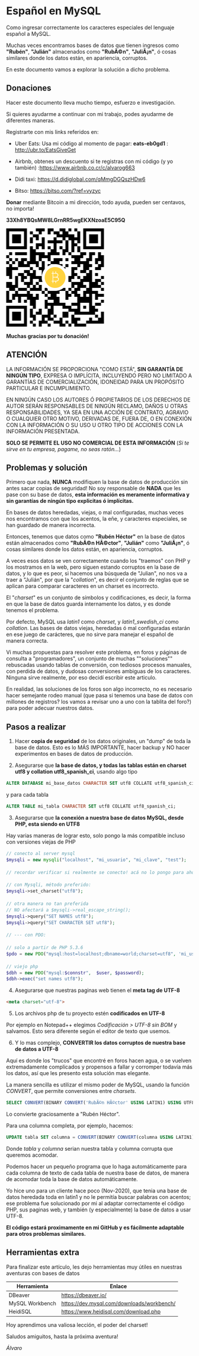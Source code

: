 # Español en MySQL

Como ingresar correctamente los caracteres especiales del lenguaje español a MySQL.

Muchas veces encontramos bases de datos que tienen ingresos como **"Rubén"**, **"Julián"** almacenados como **"RubÃ©n"**, **"JuliÃ¡n"**, ó cosas similares donde los datos están, en apariencia, corruptos.

En este documento vamos a explorar la solución a dicho problema.

## Donaciones

Hacer este documento lleva mucho tiempo, esfuerzo e investigación.

Si quieres ayudarme a continuar con mi trabajo, podes ayudarme de diferentes maneras.

Registrarte con mis links referidos en:

* Uber Eats: Usa mi código al momento de pagar: **eats-eb0gd1** : http://ubr.to/EatsGiveGet

* Airbnb, obtenes un descuento si te registras con mi código (y yo también) :https://www.airbnb.co.cr/c/alvarog663

* Didi taxi: https://d.didiglobal.com/qMmgDGQszHDw6

* Bitso: https://bitso.com/?ref=vyzyc

**Donar** mediante Bitcoin a mi dirección, todo ayuda, pueden ser centavos, no importa!

**33Xh8YBQsMW8LGrnRR5wgEKXNzoaE5C95Q**

![Wallet 33Xh8YBQsMW8LGrnRR5wgEKXNzoaE5C95Q](btc/wallet.png)

**Muchas gracias por tu donación!**

## ATENCIÓN

LA INFORMACIÓN SE PROPORCIONA "COMO ESTÁ", **SIN GARANTÍA DE NINGÚN TIPO**, EXPRESA O IMPLÍCITA, INCLUYENDO PERO NO LIMITADO A GARANTÍAS DE COMERCIALIZACIÓN, IDONEIDAD PARA UN PROPÓSITO PARTICULAR E INCUMPLIMIENTO.

EN NINGÚN CASO LOS AUTORES Ó PROPIETARIOS DE LOS DERECHOS DE AUTOR SERÁN RESPONSABLES DE NINGÚN RECLAMO, DAÑOS U OTRAS RESPONSABILIDADES, YA SEA EN UNA ACCIÓN DE CONTRATO, AGRAVIO O CUALQUIER OTRO MOTIVO, DERIVADAS DE, FUERA DE, O EN CONEXIÓN CON LA INFORMACIÓN O SU USO U OTRO TIPO DE ACCIONES CON LA INFORMACIÓN PRESENTADA.

**SOLO SE PERMITE EL USO NO COMERCIAL DE ESTA INFORMACIÓN** (*Si te sirve en tu empresa, pagame, no seas ratón...*)

## Problemas y solución

Primero que nada, **NUNCA** modifiquen la base de datos de producción sin antes sacar copias de seguridad! No soy responsable de **NADA** que les pase con su base de datos, **esta información es meramente informativa y sin garantías de ningún tipo explicitas ó implícitas.**

En bases de datos heredadas, viejas, o mal configuradas, muchas veces nos encontramos con que los acentos, la eñe, y caracteres especiales, se han guardado de manera incorrecta.

Entonces, tenemos que datos como **"Rubén Héctor"** en la base de datos están almacenados como **"RubÃ©n HÃ©ctor"**, **"Julián"** como **"JuliÃ¡n"**, ó cosas similares donde los datos están, en apariencia, corruptos.

A veces esos datos se ven correctamente cuando los "traemos" con PHP y los mostramos en la web, pero siguen estando corruptos en la base de datos, y lo que es peor, si hacemos una búsqueda de "Julian", no nos va a traer a "Julián", por que la "*collation*", es decir el conjunto de reglas que se aplican para comparar caracteres en un charset es incorrecto.

El "*charset*" es un conjunto de símbolos y codificaciones, es decir, la forma en que la base de datos guarda internamente los datos, y es donde tenemos el problema.

Por defecto, MySQL usa *latin1* como *charset*, y  *latin1_swedish_ci* como *collation*. Las bases de datos viejas, heredadas ó mal configuradas estarán en ese juego de carácteres, que no sirve para manejar el español de manera correcta.

Vi muchas propuestas para resolver este problema, en foros y páginas de consulta a "programadores", un conjunto de muchas ""soluciones"" rebuscadas usando tablas de conversión, con tediosos procesos manuales, con perdida de datos, y dudosas conversiones ambiguas de los caracteres. Ninguna sirve realmente, por eso decidí escribir este articulo.

En realidad, las soluciones de los foros son algo incorrecto, no es necesario hacer semejante rodeo manual (que pasa si tenemos una base de datos con millones de registros? los vamos a revisar uno a uno con la tablita del foro?) para poder adecuar nuestros datos.

## Pasos a realizar

1. Hacer **copia de seguridad** de los datos originales, un "dump" de toda la base de datos. Esto es lo MÁS IMPORTANTE, hacer backup y NO hacer experimentos en bases de datos de producción.

2. Asegurarse que **la base de datos, y todas las tablas están en charset utf8 y collation utf8_spanish_ci**, usando algo tipo

  ```SQL
  ALTER DATABASE mi_base_datos CHARACTER SET utf8 COLLATE utf8_spanish_ci;
  ```

  y para cada tabla

  ```SQL
  ALTER TABLE mi_tabla CHARACTER SET utf8 COLLATE utf8_spanish_ci;
  ```

3. Asegurarse que **la conexión a nuestra base de datos MySQL, desde PHP, esta siendo en UTF8**

Hay varias maneras de lograr esto, solo pongo la más compatible incluso con versiones viejas de PHP

  ```PHP
  // conecto al server mysql
  $mysqli = new mysqli("localhost", "mi_usuario", "mi_clave", "test");

  // recordar verificar si realmente se conecto! acá no lo pongo para ahorrar espacio

  // con Mysqli, método preferido:
  $mysqli->set_charset("utf8");

  // otra manera no tan preferida
  // NO afectará a $mysqli->real_escape_string();
  $mysqli->query("SET NAMES utf8");
  $mysqli->query("SET CHARACTER SET utf8");

  // --- con PDO:

  // solo a partir de PHP 5.3.6
  $pdo = new PDO("mysql:host=localhost;dbname=world;charset=utf8", 'mi_usuario', 'mi_contraseña');

  // viejo php
  $dbh = new PDO("mysql:$connstr",  $user, $password);
  $dbh->exec("set names utf8");
  ```

4. Asegurarse que nuestras paginas web tienen el **meta tag de UTF-8**

  ```HTML
  <meta charset="utf-8">
  ```

5. Los archivos php de tu proyecto estén **codificados en UTF-8**

Por ejemplo en Notepad++ elegimos *Codificación > UTF-8 sin BOM* y salvamos. Esto sera diferente según el editor de texto que usemos.

6. Y lo mas complejo, **CONVERTIR los datos corruptos de nuestra base de datos a UTF-8**

Aquí es donde los "trucos" que encontré en foros hacen agua, o se vuelven extremadamente complicados y propensos a fallar y corromper todavía más los datos, así que les presento esta solución mas elegante.

La manera sencilla es utilizar el mismo poder de MySQL, usando la función *CONVERT*, que permite conversiones entre *charsets*.

  ```SQL
  SELECT CONVERT(BINARY CONVERT('RubÃ©n HÃ©ctor' USING LATIN1) USING UTF8);
  ```

Lo convierte graciosamente a "Rubén Héctor".

Para una columna completa, por ejemplo, hacemos:

  ```SQL
  UPDATE tabla SET columna = CONVERT(BINARY CONVERT(columna USING LATIN1) USING UTF8);
  ```

Donde *tabla* y *columna* serian nuestra tabla y columna corrupta que queremos acomodar.

Podemos hacer un pequeño programa que lo haga automáticamente para cada columna de texto de cada tabla de nuestra base de datos, de manera de acomodar toda la base de datos automáticamente.

Yo hice uno para un cliente hace poco (Nov-2020), que tenia una base de datos heredada toda en latin1 y no le permitía buscar palabras con acentos; ese problema fue solucionado por mi al adaptar correctamente el código PHP, sus paginas web, y también (y especialmente) la base de datos a usar UTF-8.

**El código estará proximamente en mi GitHub y es fácilmente adaptable para otros problemas similares.**

## Herramientas extra

Para finalizar este artículo, les dejo herramientas muy útiles en nuestras aventuras con bases de datos

Herramienta | Enlace
------------|---------------------
DBeaver | https://dbeaver.io/
MySQL Workbench | https://dev.mysql.com/downloads/workbench/
HeidiSQL | https://www.heidisql.com/download.php

Hoy aprendimos una valiosa lección, el poder del charset!

Saludos amiguitos, hasta la próxima aventura!

*Álvaro*
